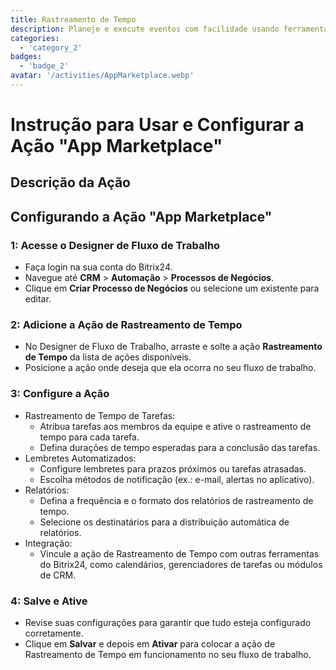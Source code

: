 ```yaml
---
title: Rastreamento de Tempo
description: Planeje e execute eventos com facilidade usando ferramentas dedicadas.
categories: 
  - 'category_2'
badges: 
  - 'badge_2'
avatar: '/activities/AppMarketplace.webp'
---
```

# Instrução para Usar e Configurar a Ação "App Marketplace"

## Descrição da Ação

## **Configurando a Ação "App Marketplace"**

### 1: Acesse o Designer de Fluxo de Trabalho
- Faça login na sua conta do Bitrix24.
- Navegue até **CRM** > **Automação** > **Processos de Negócios**.
- Clique em **Criar Processo de Negócios** ou selecione um existente para editar.

### 2: Adicione a Ação de Rastreamento de Tempo
- No Designer de Fluxo de Trabalho, arraste e solte a ação **Rastreamento de Tempo** da lista de ações disponíveis.
- Posicione a ação onde deseja que ela ocorra no seu fluxo de trabalho.

### 3: Configure a Ação
- Rastreamento de Tempo de Tarefas:
  - Atribua tarefas aos membros da equipe e ative o rastreamento de tempo para cada tarefa.
  - Defina durações de tempo esperadas para a conclusão das tarefas.
- Lembretes Automatizados:
  - Configure lembretes para prazos próximos ou tarefas atrasadas.
  - Escolha métodos de notificação (ex.: e-mail, alertas no aplicativo).
- Relatórios:
  - Defina a frequência e o formato dos relatórios de rastreamento de tempo.
  - Selecione os destinatários para a distribuição automática de relatórios.
- Integração:
  - Vincule a ação de Rastreamento de Tempo com outras ferramentas do Bitrix24, como calendários, gerenciadores de tarefas ou módulos de CRM.

### 4: Salve e Ative
- Revise suas configurações para garantir que tudo esteja configurado corretamente.
- Clique em **Salvar** e depois em **Ativar** para colocar a ação de Rastreamento de Tempo em funcionamento no seu fluxo de trabalho.